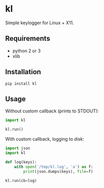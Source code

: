 # kl

Simple keylogger for Linux + X11.

## Requirements

- python 2 or 3
- xlib

## Installation

    pip install kl

## Usage

Without custom callback (prints to STDOUT):

```python
import kl

kl.run()
```

With custom callback, logging to disk:

```python
import json
import kl

def log(keys):
    with open('/tmp/kl.log', 'a') as f:
        print(json.dumps(keys), file=f)

kl.run(cb=log)
```
